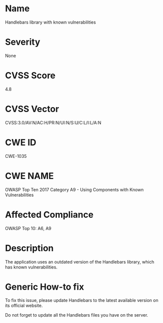 
# Name

Handlebars library with known vulnerabilities

# Severity

None

# CVSS Score

4.8

# CVSS Vector

CVSS:3.0/AV:N/AC:H/PR:N/UI:N/S:U/C:L/I:L/A:N

# CWE ID

CWE-1035

# CWE NAME 

OWASP Top Ten 2017 Category A9 - Using Components with Known Vulnerabilities

# Affected Compliance

OWASP Top 10: A6, A9

# Description

The application uses an outdated version of the Handlebars library, which has known vulnerabilities.

# Generic How-to fix

To fix this issue, please update Handlebars to the latest available version on its official website.

Do not forget to update all the Handlebars files you have on the server.
